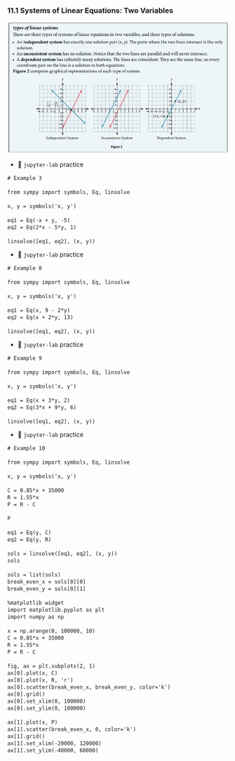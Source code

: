 ### 11.1 Systems of Linear Equations: Two Variables

![Summary 1](./ch11-01-sum1.png)


- 🎯 `jupyter-lab` practice

``` 
# Example 3

from sympy import symbols, Eq, linsolve

x, y = symbols('x, y')

eq1 = Eq(-x + y, -5)
eq2 = Eq(2*x - 5*y, 1)

linsolve([eq1, eq2], (x, y))
```


- 🎯 `jupyter-lab` practice

``` 
# Example 8

from sympy import symbols, Eq, linsolve

x, y = symbols('x, y')

eq1 = Eq(x, 9 - 2*y)
eq2 = Eq(x + 2*y, 13)

linsolve([eq1, eq2], (x, y))
```

- 🎯 `jupyter-lab` practice

``` 
# Example 9

from sympy import symbols, Eq, linsolve

x, y = symbols('x, y')

eq1 = Eq(x + 3*y, 2)
eq2 = Eq(3*x + 9*y, 6)

linsolve([eq1, eq2], (x, y))
```


- 🎯 `jupyter-lab` practice

``` 
# Example 10

from sympy import symbols, Eq, linsolve

x, y = symbols('x, y')

C = 0.85*x + 35000
R = 1.55*x
P = R - C

P

eq1 = Eq(y, C)
eq2 = Eq(y, R)

sols = linsolve([eq1, eq2], (x, y))
sols

sols = list(sols)
break_even_x = sols[0][0]
break_even_y = sols[0][1]

%matplotlib widget
import matplotlib.pyplot as plt
import numpy as np

x = np.arange(0, 100000, 10)
C = 0.85*x + 35000
R = 1.55*x
P = R - C

fig, ax = plt.subplots(2, 1)
ax[0].plot(x, C)
ax[0].plot(x, R, 'r')
ax[0].scatter(break_even_x, break_even_y, color='k')
ax[0].grid()
ax[0].set_xlim(0, 100000)
ax[0].set_ylim(0, 100000)

ax[1].plot(x, P)
ax[1].scatter(break_even_x, 0, color='k')
ax[1].grid()
ax[1].set_xlim(-20000, 120000)
ax[1].set_ylim(-40000, 60000)
```